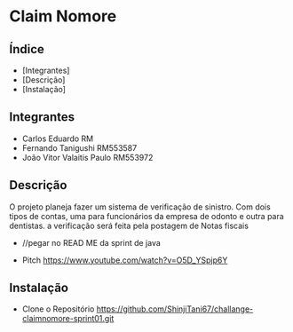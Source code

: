 # Claim Nomore  

## Índice 

- [Integrantes]
- [Descrição]   
- [Instalação]   

## Integrantes  
- Carlos Eduardo RM
- Fernando Tanigushi RM553587
- João Vitor Valaitis Paulo RM553972


## Descrição
O projeto planeja fazer um sistema de verificação de sinistro. Com dois tipos de contas, uma para funcionários da empresa de odonto e outra para dentistas.
a verificação será feita pela postagem de Notas fiscais

- //pegar no READ ME da sprint de java

- Pitch
https://www.youtube.com/watch?v=O5D_YSpjp6Y

## Instalação
- Clone o Repositório 
https://github.com/ShinjiTani67/challange-claimnomore-sprint01.git
